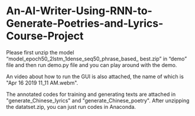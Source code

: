 # An-AI-Writer-Using-RNN-to-Generate-Poetries-and-Lyrics-Course-Project
Please first unzip the model “model_epoch50_2lstm_1dense_seq50_phrase_based_ best.zip” in “demo” file and then run demo.py file and you can play around with the demo.

An video about how to run the GUI is also attached, the name of which is "Apr 16 2019 11_11 AM.webm". 

The annotated codes for training and generating texts are attached in "generate_Chinese_lyrics" and "generate_Chinese_poetry". After unzipping the datatset.zip, you can just run codes in Anaconda.
